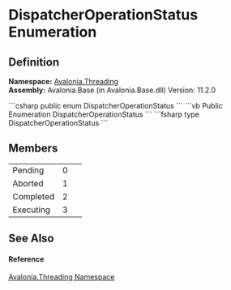 # DispatcherOperationStatus Enumeration




## Definition
**Namespace:** <a href="N_Avalonia_Threading">Avalonia.Threading</a>  
**Assembly:** Avalonia.Base (in Avalonia.Base.dll) Version: 11.2.0

<Tabs groupId="api-code-preview">
<TabItem value="csharp" label="C#">
```csharp
public enum DispatcherOperationStatus
```
</TabItem>
<TabItem value="vb" label="VB">
```vb
Public Enumeration DispatcherOperationStatus
```
</TabItem>
<TabItem value="fsharp" label="F#">
```fsharp
type DispatcherOperationStatus
```
</TabItem>
</Tabs>



## Members
<table>
<tr>
<td>Pending</td>
<td>0</td>
<td> </td>
</tr>
<tr>
<td>Aborted</td>
<td>1</td>
<td> </td>
</tr>
<tr>
<td>Completed</td>
<td>2</td>
<td> </td>
</tr>
<tr>
<td>Executing</td>
<td>3</td>
<td> </td>
</tr>
</table>

## See Also


#### Reference
<a href="N_Avalonia_Threading">Avalonia.Threading Namespace</a>  
